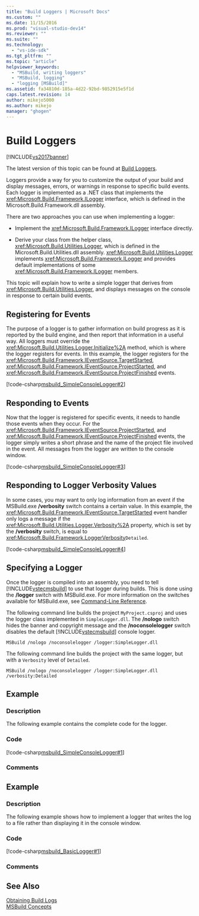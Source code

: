 ```yaml
---
title: "Build Loggers | Microsoft Docs"
ms.custom: ""
ms.date: 11/15/2016
ms.prod: "visual-studio-dev14"
ms.reviewer: ""
ms.suite: ""
ms.technology: 
  - "vs-ide-sdk"
ms.tgt_pltfrm: ""
ms.topic: "article"
helpviewer_keywords: 
  - "MSBuild, writing loggers"
  - "MSBuild, logging"
  - "logging [MSBuild]"
ms.assetid: fa34810d-185a-4d22-92bd-9852915e5f1d
caps.latest.revision: 14
author: mikejo5000
ms.author: mikejo
manager: "ghogen"
---
```

# Build Loggers
[!INCLUDE[vs2017banner](../includes/vs2017banner.md)]

The latest version of this topic can be found at [Build Loggers](https://docs.microsoft.com/visualstudio/msbuild/build-loggers).  
  
  
Loggers provide a way for you to customize the output of your build and display messages, errors, or warnings in response to specific build events. Each logger is implemented as a .NET class that implements the <xref:Microsoft.Build.Framework.ILogger> interface, which is defined in the Microsoft.Build.Framework.dll assembly.  
  
 There are two approaches you can use when implementing a logger:  
  
-   Implement the <xref:Microsoft.Build.Framework.ILogger> interface directly.  
  
-   Derive your class from the helper class, <xref:Microsoft.Build.Utilities.Logger>, which is defined in the Microsoft.Build.Utilities.dll assembly. <xref:Microsoft.Build.Utilities.Logger> implements <xref:Microsoft.Build.Framework.ILogger> and provides default implementations of some <xref:Microsoft.Build.Framework.ILogger> members.  
  
 This topic will explain how to write a simple logger that derives from <xref:Microsoft.Build.Utilities.Logger>, and displays messages on the console in response to certain build events.  
  
## Registering for Events  
 The purpose of a logger is to gather information on build progress as it is reported by the build engine, and then report that information in a useful way. All loggers must override the <xref:Microsoft.Build.Utilities.Logger.Initialize%2A> method, which is where the logger registers for events. In this example, the logger registers for the <xref:Microsoft.Build.Framework.IEventSource.TargetStarted>, <xref:Microsoft.Build.Framework.IEventSource.ProjectStarted>, and <xref:Microsoft.Build.Framework.IEventSource.ProjectFinished> events.  
  
 [!code-csharp[msbuild_SimpleConsoleLogger#2](../snippets/csharp/VS_Snippets_Misc/msbuild_SimpleConsoleLogger/CS/msbuild_SimpleConsoleLogger.cs#2)]  
  
## Responding to Events  
 Now that the logger is registered for specific events, it needs to handle those events when they occur. For the <xref:Microsoft.Build.Framework.IEventSource.ProjectStarted>, and <xref:Microsoft.Build.Framework.IEventSource.ProjectFinished> events, the logger simply writes a short phrase and the name of the project file involved in the event. All messages from the logger are written to the console window.  
  
 [!code-csharp[msbuild_SimpleConsoleLogger#3](../snippets/csharp/VS_Snippets_Misc/msbuild_SimpleConsoleLogger/CS/msbuild_SimpleConsoleLogger.cs#3)]  
  
## Responding to Logger Verbosity Values  
 In some cases, you may want to only log information from an event if the MSBuild.exe **/verbosity** switch contains a certain value. In this example, the <xref:Microsoft.Build.Framework.IEventSource.TargetStarted> event handler only logs a message if the <xref:Microsoft.Build.Utilities.Logger.Verbosity%2A> property, which is set by the **/verbosity** switch, is equal to <xref:Microsoft.Build.Framework.LoggerVerbosity>`Detailed`.  
  
 [!code-csharp[msbuild_SimpleConsoleLogger#4](../snippets/csharp/VS_Snippets_Misc/msbuild_SimpleConsoleLogger/CS/msbuild_SimpleConsoleLogger.cs#4)]  
  
## Specifying a Logger  
 Once the logger is compiled into an assembly, you need to tell [!INCLUDE[vstecmsbuild](../includes/vstecmsbuild-md.md)] to use that logger during builds. This is done using the **/logger** switch with MSBuild.exe. For more information on the switches available for MSBuild.exe, see [Command-Line Reference](../msbuild/msbuild-command-line-reference.md).  
  
 The following command line builds the project `MyProject.csproj` and uses the logger class implemented in `SimpleLogger.dll`. The **/nologo** switch hides the banner and copyright message and the **/noconsolelogger** switch disables the default [!INCLUDE[vstecmsbuild](../includes/vstecmsbuild-md.md)] console logger.  
  
```  
MSBuild /nologo /noconsolelogger /logger:SimpleLogger.dll  
```  
  
 The following command line builds the project with the same logger, but with a `Verbosity` level of `Detailed`.  
  
```  
MSBuild /nologo /noconsolelogger /logger:SimpleLogger.dll /verbosity:Detailed  
```  
  
## Example  
  
### Description  
 The following example contains the complete code for the logger.  
  
### Code  
 [!code-csharp[msbuild_SimpleConsoleLogger#1](../snippets/csharp/VS_Snippets_Misc/msbuild_SimpleConsoleLogger/CS/msbuild_SimpleConsoleLogger.cs#1)]  
  
### Comments  
  
## Example  
  
### Description  
 The following example shows how to implement a logger that writes the log to a file rather than displaying it in the console window.  
  
### Code  
 [!code-csharp[msbuild_BasicLogger#1](../snippets/csharp/VS_Snippets_Misc/msbuild_BasicLogger/CS/msbuild_BasicLogger.cs#1)]  
  
### Comments  
  
## See Also  
 [Obtaining Build Logs](../msbuild/obtaining-build-logs-with-msbuild.md)   
 [MSBuild Concepts](../msbuild/msbuild-concepts.md)



